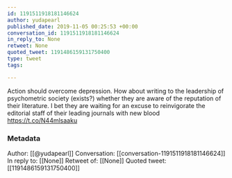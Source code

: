 ```yaml
---
id: 1191511918181146624
author: yudapearl
published_date: 2019-11-05 00:25:53 +00:00
conversation_id: 1191511918181146624
in_reply_to: None
retweet: None
quoted_tweet: 1191486159131750400
type: tweet
tags:

---
```


Action should overcome depression. How about writing to the leadership of psychometric society (exists?) whether they are aware of the reputation of their literature. I bet they are waiting for an excuse to reinvigorate the editorial staff of their leading journals with new blood https://t.co/N44mlsaaku

### Metadata

Author: [[@yudapearl]]
Conversation: [[conversation-1191511918181146624]]
In reply to: [[None]]
Retweet of: [[None]]
Quoted tweet: [[1191486159131750400]]
